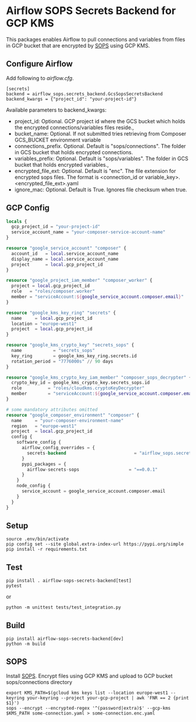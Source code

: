 # Airflow SOPS Secrets Backend for GCP KMS
This packages enables Airflow to pull connections and variables
from files in GCP bucket that are encrypted by [SOPS](https://github.com/mozilla/sops) 
using GCP KMS.

## Configure Airflow
Add following to *airflow.cfg*.
```text
[secrets]
backend = airflow_sops.secrets_backend.GcsSopsSecretsBackend
backend_kwargs = {"project_id": "your-project-id"}
```
Available parameters to backend_kwargs:
* project_id: Optional. GCP project id where the GCS bucket which holds the encrypted connections/variables files reside., 
* bucket_name: Optional. If not submitted tries retrieving from Composer GCS_BUCKET environment variable 
* connections_prefix. Optional. Default is "sops/connections". The folder in GCS bucket that holds encrypted connections.
* variables_prefix: Optional. Default is "sops/variables". The folder in GCS bucket that holds encrypted variables., 
* encrypted_file_ext: Optional. Default is "enc". The file extension for encrypted sops files. The format is <connection_id or variable_key>.<encrypted_file_ext>.yaml
* ignore_mac: Optional. Default is True. Ignores file checksum when true.

## GCP Config
```terraform
locals {
  gcp_project_id = "your-project-id"
  service_account_name = "your-composer-service-account-name"
}

resource "google_service_account" "composer" {
  account_id   = local.service_account_name
  display_name = local.service_account_name
  project      = local.gcp_project_id
}

resource "google_project_iam_member" "composer_worker" {
  project = local.gcp_project_id
  role   = "roles/composer.worker"
  member = "serviceAccount:${google_service_account.composer.email}"
}

resource "google_kms_key_ring" "secrets" {
  name     = local.gcp_project_id
  location = "europe-west1"
  project  = local.gcp_project_id
}

resource "google_kms_crypto_key" "secrets_sops" {
  name            = "secrets_sops"
  key_ring        = google_kms_key_ring.secrets.id
  rotation_period = "7776000s" // 90 days
}

resource "google_kms_crypto_key_iam_member" "composer_sops_decrypter" {
  crypto_key_id = google_kms_crypto_key.secrets_sops.id
  role          = "roles/cloudkms.cryptoKeyDecrypter"
  member        = "serviceAccount:${google_service_account.composer.email}"
}

# some mandatory attributes omitted
resource "google_composer_environment" "composer" {
  name     = "your-composer-environment-name"
  region   = "europe-west1"
  project  = local.gcp_project_id
  config {
    software_config {
      airflow_config_overrides = {
        secrets-backend                          = "airflow_sops.secrets_backend.GcsSopsSecretsBackend"
      }
      pypi_packages = {
        airflow-secrets-sops                   = "==0.0.1"
      }
    }
    node_config {
      service_account = google_service_account.composer.email
    }
  }
}
```

## Setup
```shell
source .env/bin/activate
pip config set --site global.extra-index-url https://pypi.org/simple
pip install -r requirements.txt
```

## Test
```shell
pip install . airflow-sops-secrets-backend[test]
pytest
```
or 
```shell
python -m unittest tests/test_integration.py
```

## Build
```shell
pip install airflow-sops-secrets-backend[dev]
python -m build
```

## SOPS
Install [SOPS](https://github.com/mozilla/sops). Encrypt files
using GCP KMS and upload to GCP bucket sops/connections directory
```shell
export KMS_PATH=$(gcloud kms keys list --location europe-west1 --keyring your-keyring --project your-gcp-project | awk 'FNR == 2 {print $1}')
sops --encrypt --encrypted-regex '^(password|extra)$' --gcp-kms $KMS_PATH some-connection.yaml > some-connection.enc.yaml
```
